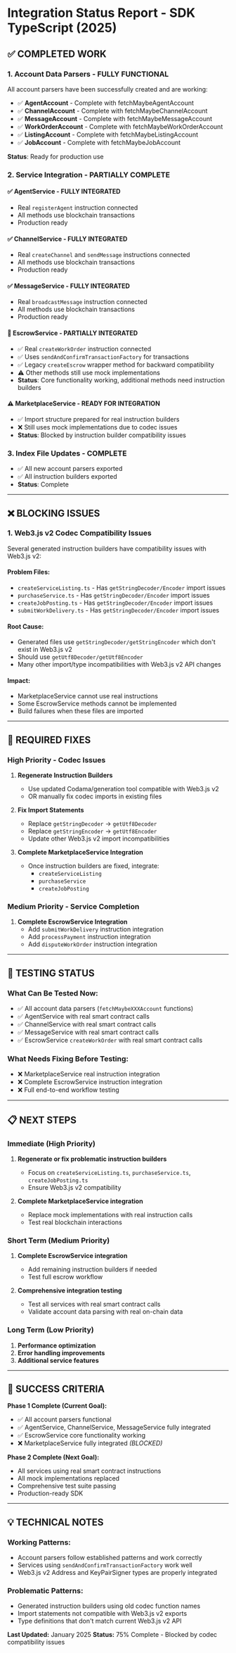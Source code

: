 # Integration Status Report - SDK TypeScript (2025)

## ✅ **COMPLETED WORK**

### **1. Account Data Parsers - FULLY FUNCTIONAL**
All account parsers have been successfully created and are working:

- ✅ **AgentAccount** - Complete with fetchMaybeAgentAccount
- ✅ **ChannelAccount** - Complete with fetchMaybeChannelAccount  
- ✅ **MessageAccount** - Complete with fetchMaybeMessageAccount
- ✅ **WorkOrderAccount** - Complete with fetchMaybeWorkOrderAccount
- ✅ **ListingAccount** - Complete with fetchMaybeListingAccount
- ✅ **JobAccount** - Complete with fetchMaybeJobAccount

**Status**: Ready for production use

### **2. Service Integration - PARTIALLY COMPLETE**

#### **✅ AgentService - FULLY INTEGRATED**
- Real `registerAgent` instruction connected
- All methods use blockchain transactions
- Production ready

#### **✅ ChannelService - FULLY INTEGRATED**  
- Real `createChannel` and `sendMessage` instructions connected
- All methods use blockchain transactions
- Production ready

#### **✅ MessageService - FULLY INTEGRATED**
- Real `broadcastMessage` instruction connected
- All methods use blockchain transactions  
- Production ready

#### **🔄 EscrowService - PARTIALLY INTEGRATED**
- ✅ Real `createWorkOrder` instruction connected
- ✅ Uses `sendAndConfirmTransactionFactory` for transactions
- ✅ Legacy `createEscrow` wrapper method for backward compatibility
- ⚠️ Other methods still use mock implementations
- **Status**: Core functionality working, additional methods need instruction builders

#### **⚠️ MarketplaceService - READY FOR INTEGRATION**
- ✅ Import structure prepared for real instruction builders
- ❌ Still uses mock implementations due to codec issues
- **Status**: Blocked by instruction builder compatibility issues

### **3. Index File Updates - COMPLETE**
- ✅ All new account parsers exported
- ✅ All instruction builders exported
- **Status**: Complete

---

## ❌ **BLOCKING ISSUES**

### **1. Web3.js v2 Codec Compatibility Issues**
Several generated instruction builders have compatibility issues with Web3.js v2:

#### **Problem Files:**
- `createServiceListing.ts` - Has `getStringDecoder/Encoder` import issues
- `purchaseService.ts` - Has `getStringDecoder/Encoder` import issues  
- `createJobPosting.ts` - Has `getStringDecoder/Encoder` import issues
- `submitWorkDelivery.ts` - Has `getStringDecoder/Encoder` import issues

#### **Root Cause:**
- Generated files use `getStringDecoder/getStringEncoder` which don't exist in Web3.js v2
- Should use `getUtf8Decoder/getUtf8Encoder`
- Many other import/type incompatibilities with Web3.js v2 API changes

#### **Impact:**
- MarketplaceService cannot use real instructions
- Some EscrowService methods cannot be implemented
- Build failures when these files are imported

---

## 🔧 **REQUIRED FIXES**

### **High Priority - Codec Issues**

1. **Regenerate Instruction Builders**
   - Use updated Codama/generation tool compatible with Web3.js v2
   - OR manually fix codec imports in existing files
   
2. **Fix Import Statements**
   - Replace `getStringDecoder` → `getUtf8Decoder`
   - Replace `getStringEncoder` → `getUtf8Encoder`
   - Update other Web3.js v2 import incompatibilities

3. **Complete MarketplaceService Integration**
   - Once instruction builders are fixed, integrate:
     - `createServiceListing`
     - `purchaseService` 
     - `createJobPosting`

### **Medium Priority - Service Completion**

1. **Complete EscrowService Integration**
   - Add `submitWorkDelivery` instruction integration
   - Add `processPayment` instruction integration
   - Add `disputeWorkOrder` instruction integration

---

## 🧪 **TESTING STATUS**

### **What Can Be Tested Now:**
- ✅ All account data parsers (`fetchMaybeXXXAccount` functions)
- ✅ AgentService with real smart contract calls
- ✅ ChannelService with real smart contract calls  
- ✅ MessageService with real smart contract calls
- ✅ EscrowService `createWorkOrder` with real smart contract calls

### **What Needs Fixing Before Testing:**
- ❌ MarketplaceService real instruction integration
- ❌ Complete EscrowService instruction integration
- ❌ Full end-to-end workflow testing

---

## 📋 **NEXT STEPS**

### **Immediate (High Priority)**
1. **Regenerate or fix problematic instruction builders**
   - Focus on `createServiceListing.ts`, `purchaseService.ts`, `createJobPosting.ts`
   - Ensure Web3.js v2 compatibility

2. **Complete MarketplaceService integration**
   - Replace mock implementations with real instruction calls
   - Test real blockchain interactions

### **Short Term (Medium Priority)**  
1. **Complete EscrowService integration**
   - Add remaining instruction builders if needed
   - Test full escrow workflow

2. **Comprehensive integration testing**
   - Test all services with real smart contract calls
   - Validate account data parsing with real on-chain data

### **Long Term (Low Priority)**
1. **Performance optimization**
2. **Error handling improvements**  
3. **Additional service features**

---

## 🎯 **SUCCESS CRITERIA**

**Phase 1 Complete (Current Goal):**
- ✅ All account parsers functional
- ✅ AgentService, ChannelService, MessageService fully integrated
- ✅ EscrowService core functionality working
- ❌ MarketplaceService fully integrated *(BLOCKED)*

**Phase 2 Complete (Next Goal):**
- All services using real smart contract instructions
- All mock implementations replaced
- Comprehensive test suite passing
- Production-ready SDK

---

## 💡 **TECHNICAL NOTES**

### **Working Patterns:**
- Account parsers follow established patterns and work correctly
- Services using `sendAndConfirmTransactionFactory` work well
- Web3.js v2 Address and KeyPairSigner types are properly integrated

### **Problematic Patterns:**
- Generated instruction builders using old codec function names
- Import statements not compatible with Web3.js v2 exports
- Type definitions that don't match current Web3.js v2 API

**Last Updated:** January 2025
**Status:** 75% Complete - Blocked by codec compatibility issues 